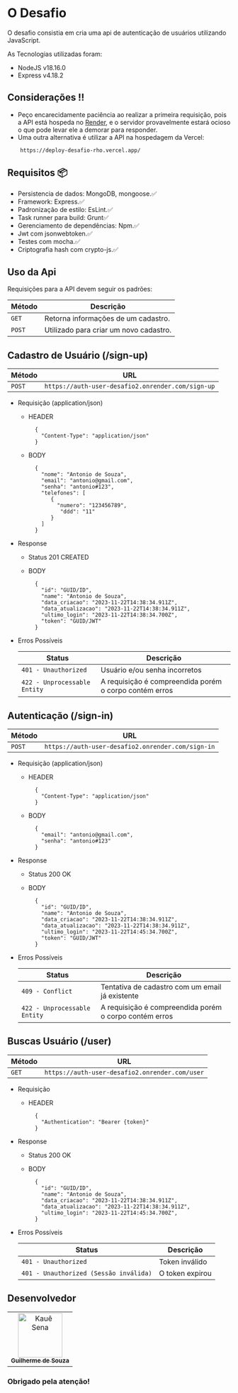 # O Desafio

O desafio consistia em cria uma api de autenticação de usuários utilizando JavaScript.

As Tecnologias utilizadas foram:

- NodeJS v18.16.0
- Express v4.18.2

## Considerações ‼️ 
 - Peço encarecidamente paciência ao realizar a primeira requisição, pois a API está hospeda no [Render](https://render.com/), e o servidor provavelmente estará ocioso o que pode levar ele a demorar para responder.
 - Uma outra alternativa é utilizar a API na hospedagem da Vercel:
   
```
    https://deploy-desafio-rho.vercel.app/
```
   
## Requisitos 📦
  - Persistencia de dados: MongoDB, mongoose.✅
  - Framework: Express.✅
  - Padronização de estilo: EsLint.✅
  - Task runner para build: Grunt✅
  - Gerenciamento de dependências: Npm.✅
  - Jwt com jsonwebtoken.✅
  - Testes com mocha.✅
  - Criptografia hash com crypto-js.✅

## Uso da Api

Requisições para a API devem seguir os padrões:

| Método | Descrição |
|---|---|
| `GET` | Retorna informações de um cadastro. |
| `POST` | Utilizado para criar um novo cadastro. |

## Cadastro de Usuário (/sign-up)

| Método | URL |
|---|---|
| `POST` | ``` https://auth-user-desafio2.onrender.com/sign-up ``` |

+ Requisição (application/json)

    + HEADER

            {
              "Content-Type": "application/json"
            }
    + BODY

            {
              "nome": "Antonio de Souza",
              "email": "antonio@gmail.com",
              "senha": "antonio#123",
              "telefones": [
                 {
                   "numero": "123456789",
                    "ddd": "11"
                 }
              ]
            }
      
+ Response 

    + Status 201 CREATED   
    + BODY

            {
              "id": "GUID/ID",
              "name": "Antonio de Souza",
              "data_criacao": "2023-11-22T14:38:34.911Z",
              "data_atualizacao": "2023-11-22T14:38:34.911Z",
              "ultimo_login": "2023-11-22T14:38:34.700Z",
              "token": "GUID/JWT"
            }
+ Erros Possíveis
  
  | Status | Descrição |
  |---|---|
  | `401 - Unauthorized` | Usuário e/ou senha incorretos |
  | `422 - Unprocessable Entity` | A requisição é compreendida porém o corpo contém erros |

## Autenticação (/sign-in)

| Método | URL |
|---|---|
| `POST` | ``` https://auth-user-desafio2.onrender.com/sign-in ``` |

+ Requisição (application/json)

    + HEADER

            {
              "Content-Type": "application/json"
            }
    + BODY

            {
              "email": "antonio@gmail.com",
              "senha": "antonio#123"
            }
      
+ Response 

    + Status 200 OK    
    + BODY

            {
              "id": "GUID/ID",
              "name": "Antonio de Souza",
              "data_criacao": "2023-11-22T14:38:34.911Z",
              "data_atualizacao": "2023-11-22T14:38:34.911Z",
              "ultimo_login": "2023-11-22T14:45:34.700Z",
              "token": "GUID/JWT"
            }
+ Erros Possíveis
  
  | Status | Descrição |
  |---|---|
  | `409 - Conflict` | Tentativa de cadastro com um email já existente |
  | `422 - Unprocessable Entity` | A requisição é compreendida porém o corpo contém erros |

## Buscas Usuário (/user)

| Método | URL |
|---|---|
| `GET` | ``` https://auth-user-desafio2.onrender.com/user ``` |

+ Requisição

    + HEADER

            {
              "Authentication": "Bearer {token}"
            }
      
+ Response 

    + Status 200 OK    
    + BODY

            {
              "id": "GUID/ID",
              "name": "Antonio de Souza",
              "data_criacao": "2023-11-22T14:38:34.911Z",
              "data_atualizacao": "2023-11-22T14:38:34.911Z",
              "ultimo_login": "2023-11-22T14:45:34.700Z",
            }
+ Erros Possíveis
  
  | Status | Descrição |
  |---|---|
  | `401 - Unauthorized` | Token inválido |
  | `401 - Unauthorized (Sessão inválida)` | O token expirou |
  
## Desenvolvedor

<table>
  <tr>
    <td align="center">
      <a href="https://github.com/Guilherme-DSGL">
        <img src="https://avatars.githubusercontent.com/u/72310683?s=400&u=9f0ec757e6df46288a0bff579b2648b151319db7&v=4" width="100px;" alt="Kauê Sena"/><br>
        <sub>
          <b>Guilherme de Souza</b>
        </sub>
      </a>
    </td>
  </tr>
</table>

### Obrigado pela atenção!
